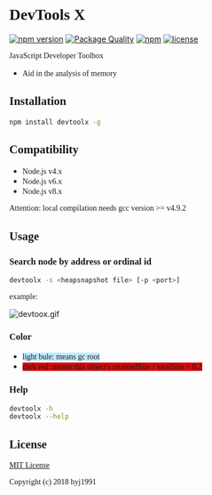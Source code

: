 # <span style="font-family:Menlo;">DevTools X</span>

[![npm version](https://badge.fury.io/js/devtoolx.svg)](https://badge.fury.io/js/devtoolx)
[![Package Quality](http://npm.packagequality.com/shield/devtoolx.svg)](http://packagequality.com/#?package=devtoolx)
[![npm](https://img.shields.io/npm/dt/devtoolx.svg)](https://www.npmjs.com/package/devtoolx)
[![license](https://img.shields.io/github/license/mashape/apistatus.svg)](LICENSE)

<span style="font-family:Menlo;">JavaScript Developer Toolbox</span>

* <span style="font-family:Menlo;">Aid in the analysis of memory</span>

## <span style="font-family:Menlo;">Installation</span>

```bash
npm install devtoolx -g
```

## <span style="font-family:Menlo;">Compatibility</span>

* <span style="font-family:Menlo;">Node.js v4.x</span>
* <span style="font-family:Menlo;">Node.js v6.x</span>
* <span style="font-family:Menlo;">Node.js v8.x</span>

<span style="font-family:Menlo;">Attention: local compilation needs gcc version >= v4.9.2</span>

## <span style="font-family:Menlo;">Usage</span>

### <span style="font-family:Menlo;">Search node by address or ordinal id</span>

```bash
devtoolx -s <heapsnapshot file> [-p <port>]
```

<span style="font-family:Menlo;">example:</span>

![devtoox.gif](https://raw.githubusercontent.com/hyj1991/devtoolx/master/assets/devtoolx.gif)

### <span style="font-family:Menlo;">Color</span>

* <span style="font-family:Menlo;background:#c0eafd">light bule: means gc root</span>
* <span style="font-family:Menlo;background:#d20d0d">dark red: means this object's retainedSize / totalSize > 0.2</span>

### <span style="font-family:Menlo;">Help</span>

```bash
devtoolx -h
devtoolx --help
```

## <span style="font-family:Menlo;">License</span>

[<span style="font-family:Menlo;">MIT License</span>](LICENSE)

<span style="font-family:Menlo;">Copyright (c) 2018 hyj1991</span>
